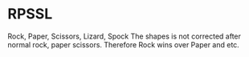 # RPSSL
Rock, Paper, Scissors, Lizard, Spock
The shapes is not corrected after normal rock, paper scissors. Therefore Rock wins over Paper and etc. 
